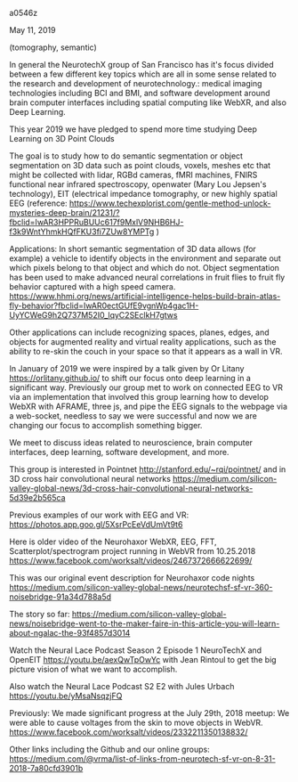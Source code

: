 a0546z

May 11, 2019

(tomography, semantic)

In general the NeurotechX group of San Francisco has it's focus divided between a few different key topics which are all in some sense related to the research and development of neurotechnology.:
medical imaging technologies including BCI and BMI, and software development around brain computer interfaces including spatial computing like WebXR, and also Deep Learning.

This year 2019 we have pledged to spend more time studying Deep Learning on 3D Point Clouds

The goal is to study how to do semantic segmentation or object segmentation on 3D data such as point clouds, voxels, meshes etc that might be collected with lidar, RGBd cameras, fMRI machines, FNIRS functional near infrared spectroscopy, openwater (Mary Lou Jepsen's technology), EIT (electrical impedance tomography, or new highly spatial EEG (reference: https://www.techexplorist.com/gentle-method-unlock-mysteries-deep-brain/21231/?fbclid=IwAR3HPPRuBUUc617f9MxlV9NHB6HJ-f3k9WntYhmkHQfFKU3fi7ZUw8YMPTg )

Applications: In short semantic segmentation of 3D data allows (for example) a vehicle to identify objects in the environment and separate out which pixels belong to that object and which do not. Object segmentation has been used to make advanced neural correlations in fruit flies to fruit fly behavior captured with a high speed camera.
https://www.hhmi.org/news/artificial-intelligence-helps-build-brain-atlas-fly-behavior?fbclid=IwAR0ectGUfE9vgnWp4gac1H-UyYCWeG9h2Q737M52I0_lqyC2SEclkH7gtws 

Other applications can include recognizing spaces, planes, edges, and objects for augmented reality and virtual reality applications, such as the ability to re-skin the couch in your space so that it appears as a wall in VR.

In January of 2019 we were inspired by a talk given by Or Litany https://orlitany.github.io/ to shift our focus onto deep learning in a significant way. Previously our group met to work on connected EEG to VR via an implementation that involved this group learning how to develop WebXR with AFRAME, three js, and pipe the EEG signals to the webpage via a web-socket, needless to say we were successful and now we are changing our focus to accomplish something bigger.

We meet to discuss ideas related to neuroscience, brain computer interfaces, deep learning, software development, and more.

This group is interested in Pointnet http://stanford.edu/~rqi/pointnet/ and in 3D cross hair convolutional neural networks https://medium.com/silicon-valley-global-news/3d-cross-hair-convolutional-neural-networks-5d39e2b565ca

Previous examples of our work with EEG and VR:
https://photos.app.goo.gl/5XsrPcEeVdUmVt9t6‬

Here is older video of the Neurohaxor WebXR, EEG, FFT, Scatterplot/spectrogram project running in WebVR from 10.25.2018 https://www.facebook.com/worksalt/videos/2467372666622699/

This was our original event description for Neurohaxor code nights https://medium.com/silicon-valley-global-news/neurotechsf-sf-vr-360-noisebridge-91a34d788a5d

The story so far: https://medium.com/silicon-valley-global-news/noisebridge-went-to-the-maker-faire-in-this-article-you-will-learn-about-ngalac-the-93f4857d3014

Watch the Neural Lace Podcast Season 2 Episode 1 NeuroTechX and OpenEIT https://youtu.be/aexQwTpOwYc with Jean Rintoul to get the big picture vision of what we want to accomplish.

Also watch the Neural Lace Podcast S2 E2 with Jules Urbach https://youtu.be/yMsaNsqzjFQ

Previously: We made significant progress at the July 29th, 2018 meetup: We were able to cause voltages from the skin to move objects in WebVR. https://www.facebook.com/worksalt/videos/2332211350138832/

Other links including the Github and our online groups: https://medium.com/@vrma/list-of-links-from-neurotech-sf-vr-on-8-31-2018-7a80cfd3901b
